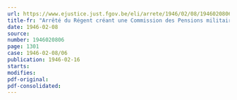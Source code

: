```yaml
---
url: https://www.ejustice.just.fgov.be/eli/arrete/1946/02/08/1946020806/justel
title-fr: "Arrêté du Régent créant une Commission des Pensions militaires chargée de l'examen des droits aux pensions militaires d'invalidité"
date: 1946-02-08
source:
number: 1946020806
page: 1301
case: 1946-02-08/06
publication: 1946-02-16
starts:
modifies:
pdf-original:
pdf-consolidated:
---
```


